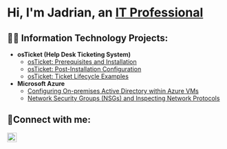 <h1>Hi, I'm Jadrian, an <a href="https://www.linkedin.com/in/jadrian-almeida/">IT Professional</a></h1>

<h2>👨‍💻 Information Technology Projects:</h2>

- <b>osTicket (Help Desk Ticketing System)</b>
  - [osTicket: Prerequisites and Installation](https://github.com/JayAlmeidaIT/osticket-prereqs)
  - [osTicket: Post-Installation Configuration](https://github.com/JayAlmeidaIT/post-install-config)
  - [osTicket: Ticket Lifecycle Examples](https://github.com/JayAlmeidaIT/ticket-lifecycle)
- <b>Microsoft Azure</b>
  - [Configuring On-premises Active Directory within Azure VMs](https://github.com/JayAlmeidaIT/configure-ad)
  - [Network Security Groups (NSGs) and Inspecting Network Protocols](https://github.com/JayAlmeidaIT/azure-network-protocols)

<h2>🤳Connect with me:</h2>

[<img align="left" alt="Josh | LinkedIn" width="22px" src="https://cdn.jsdelivr.net/npm/simple-icons@v3/icons/linkedin.svg" />][linkedin]

[linkedin]: https://www.linkedin.com/in/jadrian-almeida/

